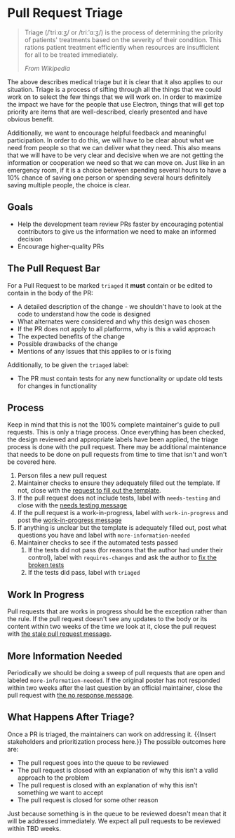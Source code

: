 # Pull Request Triage

> Triage (/ˈtriːɑːʒ/ or /triːˈɑːʒ/) is the process of determining the priority of patients' treatments based on the severity of their condition. This rations patient treatment efficiently when resources are insufficient for all to be treated immediately.
>
> *From Wikipedia*

The above describes medical triage but it is clear that it also applies to our situation. Triage is a process of sifting through all the things that we could work on to select the few things that we will work on. In order to maximize the impact we have for the people that use Electron, things that will get top priority are items that are well-described, clearly presented and have obvious benefit.

Additionally, we want to encourage helpful feedback and meaningful participation. In order to do this, we will have to be clear about what we need from people so that we can deliver what they need. This also means that we will have to be very clear and decisive when we are not getting the information or cooperation we need so that we can move on. Just like in an emergency room, if it is a choice between spending several hours to have a 10% chance of saving one person or spending several hours definitely saving multiple people, the choice is clear.

## Goals

* Help the development team review PRs faster by encouraging potential contributors to give us the information we need to make an informed decision
* Encourage higher-quality PRs

## The Pull Request Bar

For a Pull Request to be marked `triaged` it **must** contain or be edited to contain in the body of the PR:

* A detailed description of the change - we shouldn't have to look at the code to understand how the code is designed
* What alternates were considered and why this design was chosen
* If the PR does not apply to all platforms, why is this a valid approach
* The expected benefits of the change
* Possible drawbacks of the change
* Mentions of any Issues that this applies to or is fixing

Additionally, to be given the `triaged` label:

* The PR must contain tests for any new functionality or update old tests for changes in functionality

## Process

Keep in mind that this is not the 100% complete maintainer's guide to pull requests. This is only a triage process. Once everything has been checked, the design reviewed and appropriate labels have been applied, the triage process is done with the pull request. There may be additional maintenance that needs to be done on pull requests from time to time that isn't and won't be covered here.

1. Person files a new pull request
1. Maintainer checks to ensure they adequately filled out the template. If not, close with the [request to fill out the template](responses/needs-template.md).
1. If the pull request does not include tests, label with `needs-testing` and close with the [needs testing message](responses/needs-testing.md)
1. If the pull request is a work-in-progress, label with `work-in-progress` and post the [work-in-progress message](responses/work-in-progress.md)
1. If anything is unclear but the template is adequately filled out, post what questions you have and label with `more-information-needed`
1. Maintainer checks to see if the automated tests passed
    1. If the tests did not pass (for reasons that the author had under their control), label with `requires-changes` and ask the author to [fix the broken tests](responses/fix-tests.md)
    1. If the tests did pass, label with `triaged`

## Work In Progress

Pull requests that are works in progress should be the exception rather than the rule. If the pull request doesn't see any updates to the body or its content within two weeks of the time we look at it, close the pull request with [the stale pull request message](responses/stale-pull-request.md).

## More Information Needed

Periodically we should be doing a sweep of pull requests that are open and labeled `more-information-needed`. If the original poster has not responded within two weeks after the last question by an official maintainer, close the pull request with [the no response message](responses/no-response.md).

## What Happens After Triage?

Once a PR is triaged, the maintainers can work on addressing it. {{Insert stakeholders and prioritization process here.}} The possible outcomes here are:

* The pull request goes into the queue to be reviewed
* The pull request is closed with an explanation of why this isn't a valid approach to the problem
* The pull request is closed with an explanation of why this isn't something we want to accept
* The pull request is closed for some other reason

Just because something is in the queue to be reviewed doesn't mean that it will be addressed immediately. We expect all pull requests to be reviewed within TBD weeks.
